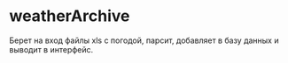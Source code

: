 # weatherArchive

Берет на вход файлы xls с погодой, парсит, добавляет в базу данных и выводит в интерфейс. 
